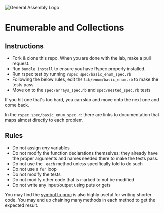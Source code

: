 ![General Assembly Logo](http://i.imgur.com/ke8USTq.png)

# Enumerable and Collections

## Instructions

- Fork & clone this repo. When you are done with the lab, make a pull request.
- Run `bundle install` to ensure you have Rspec properly installed.
- Run rspec test by running `rspec spec/basic_enum_spec.rb`
- Following the below rules, edit the `lib/enum/basic_enum.rb` to make the tests pass
- Move on to the `spec/arrays_spec.rb` and `spec/nested_spec.rb` tests

If you hit one that's too hard, you can skip and move onto the next one and come back.

In the `rspec spec/basic_enum_spec.rb` there are links to documentation that maps almost directly to each problem.

## Rules

- Do not assign *any* variables
- Do not modify the function declarations themselves; they already have the proper arguments and names needed there to make the tests pass.
- Do not use the `.each` method unless specifically told to do such
- Do not use a `for` loop
- Do not modify the tests
- Do not modify other code that is marked to not be modified
- Do not write any input/output using puts or gets

You may find the [symbol to proc](http://stackoverflow.com/questions/1217088/what-does-mapname-mean-in-ruby) is also highly useful for writing shorter code. You may end up chaining many methods in each method to get the expected result.
